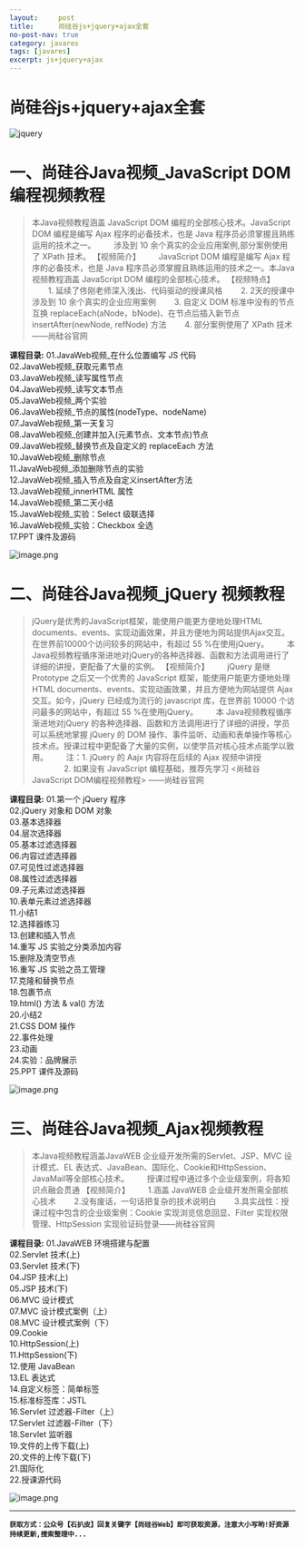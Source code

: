 ```yaml
---
layout:     post
title:      尚硅谷js+jquery+ajax全套
no-post-nav: true
category: javares
tags: [javares]
excerpt: js+jquery+ajax
---
```



#  尚硅谷js+jquery+ajax全套
![jquery](https://upload-images.jianshu.io/upload_images/12555954-ab390a64da04fecd.jpg?imageMogr2/auto-orient/strip%7CimageView2/2/w/1240)

# 一、尚硅谷Java视频_JavaScript DOM编程视频教程
> 本Java视频教程涵盖 JavaScript DOM 编程的全部核心技术。JavaScript DOM 编程是编写 Ajax 程序的必备技术，也是 Java 程序员必须掌握且熟练运用的技术之一。 
　　涉及到 10 余个真实的企业应用案例,部分案例使用了 XPath 技术。
【视频简介】 
　　JavaScript DOM 编程是编写 Ajax 程序的必备技术，也是 Java 程序员必须掌握且熟练运用的技术之一。本Java视频教程涵盖 JavaScript DOM 编程的全部核心技术。 
【视频特点】 
　　1. 延续了佟刚老师深入浅出、代码驱动的授课风格 
　　2. 2天的授课中涉及到 10 余个真实的企业应用案例 
　　3. 自定义 DOM 标准中没有的节点互换 replaceEach(aNode，bNode)、在节点后插入新节点 insertAfter(newNode, refNode) 方法 
　　4. 部分案例使用了 XPath 技术          ——尚硅谷官网

**课程目录:**
01.JavaWeb视频\_在什么位置编写 JS 代码<br/>
02.JavaWeb视频\_获取元素节点<br/>
03.JavaWeb视频\_读写属性节点<br/>
04.JavaWeb视频\_读写文本节点<br/>
05.JavaWeb视频\_两个实验<br/>
06.JavaWeb视频\_节点的属性(nodeType、nodeName)<br/>
07.JavaWeb视频\_第一天复习<br/>
08.JavaWeb视频\_创建并加入(元素节点、文本节点)节点<br/>
09.JavaWeb视频\_替换节点及自定义的 replaceEach 方法<br/>
10.JavaWeb视频\_删除节点<br/>
11.JavaWeb视频\_添加删除节点的实验<br/>
12.JavaWeb视频\_插入节点及自定义insertAfter方法<br/>
13.JavaWeb视频\_innerHTML 属性<br/>
14.JavaWeb视频\_第二天小结<br/>
15.JavaWeb视频\_实验：Select 级联选择<br/>
16.JavaWeb视频\_实验：Checkbox 全选<br/>
17.PPT 课件及源码<br/>

![image.png](https://upload-images.jianshu.io/upload_images/12555954-1fba6fe9a566b6c9.png?imageMogr2/auto-orient/strip%7CimageView2/2/w/1240)

 # 二、尚硅谷Java视频_jQuery 视频教程
> jQuery是优秀的JavaScript框架，能使用户能更方便地处理HTML documents、events、实现动画效果，并且方便地为网站提供Ajax交互。在世界前10000个访问较多的网站中，有超过 55 %在使用jQuery。 
　　本 Java视频教程循序渐进地对jQuery的各种选择器、函数和方法调用进行了详细的讲授，更配备了大量的实例。
【视频简介】 
　　jQuery 是继 Prototype 之后又一个优秀的 JavaScript 框架，能使用户能更方便地处理 HTML documents、events、实现动画效果，并且方便地为网站提供 Ajax 交互。如今，jQuery 已经成为流行的 javascript 库，在世界前 10000 个访问最多的网站中，有超过 55 %在使用jQuery。 
　　本 Java视频教程循序渐进地对jQuery 的各种选择器、函数和方法调用进行了详细的讲授，学员可以系统地掌握 jQuery 的 DOM 操作、事件监听、动画和表单操作等核心技术点。授课过程中更配备了大量的实例，以使学员对核心技术点能学以致用。
　　注：1. jQuery 的 Aajx 内容将在后续的 Ajax 视频中讲授 
　　　　2. 如果没有 JavaScript 编程基础，推荐先学习 <尚硅谷 JavaScript DOM编程视频教程>  ——尚硅谷官网

**课程目录:**
01.第一个 jQuery 程序<br/>
02.jQuery 对象和 DOM 对象<br/>
03.基本选择器<br/>
04.层次选择器<br/>
05.基本过滤选择器<br/>
06.内容过滤选择器<br/>
07.可见性过滤选择器<br/>
08.属性过滤选择器<br/>
09.子元素过滤选择器<br/>
10.表单元素过滤选择器 <br/>
11.小结1<br/>
12.选择器练习<br/>
13.创建和插入节点<br/>
14.重写 JS 实验之分类添加内容<br/>
15.删除及清空节点<br/>
16.重写 JS 实验之员工管理<br/>
17.克隆和替换节点<br/>
18.包裹节点<br/>
19.html() 方法 & val() 方法<br/>
20.小结2<br/>
21.CSS DOM 操作<br/>
22.事件处理<br/>
23.动画<br/>
24.实验：品牌展示<br/>
25.PPT 课件及源码<br/>


![image.png](https://upload-images.jianshu.io/upload_images/12555954-9e59c26d336de31f.png?imageMogr2/auto-orient/strip%7CimageView2/2/w/1240)

# 三、尚硅谷Java视频_Ajax视频教程
> 本Java视频教程涵盖JavaWEB 企业级开发所需的Servlet、JSP、MVC 设计模式、EL 表达式、JavaBean、国际化、Cookie和HttpSession、JavaMail等全部核心技术。 
　　授课过程中通过多个企业级案例，将各知识点融会贯通
【视频简介】 
　　1.涵盖 JavaWEB 企业级开发所需全部核心技术 
　　2.没有废话，一句话把复杂的技术说明白 
　　3.具实战性：授课过程中包含的企业级案例：Cookie 实现浏览信息回显、Filter 实现权限管理、HttpSession 实现验证码登录——尚硅谷官网

**课程目录:**
01.JavaWEB 环境搭建与配置<br/>
02.Servlet 技术(上)<br/>
03.Servlet 技术(下)<br/>
04.JSP 技术(上)<br/>
05.JSP 技术(下)<br/>
06.MVC 设计模式<br/>
07.MVC 设计模式案例（上）<br/>
08.MVC 设计模式案例（下）<br/>
09.Cookie<br/>
10.HttpSession(上)<br/>
11.HttpSession(下)<br/>
12.使用 JavaBean<br/>
13.EL 表达式<br/>
14.自定义标签：简单标签<br/>
15.标准标签库：JSTL<br/>
16.Servlet 过滤器-Filter（上）<br/>
17.Servlet 过滤器-Filter（下）<br/>
18.Servlet 监听器<br/>
19.文件的上传下载(上)<br/>
20.文件的上传下载(下)<br/>
21.国际化<br/>
22.授课源代码<br/>


![image.png](https://upload-images.jianshu.io/upload_images/12555954-0b28dcb04b8b3066.png?imageMogr2/auto-orient/strip%7CimageView2/2/w/1240)

---
**`获取方式：公众号【石扒皮】回复关键字【尚硅谷Web】即可获取资源，注意大小写哟!好资源持续更新,搜索整理中...`**

